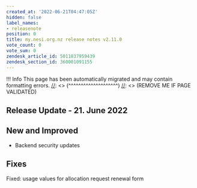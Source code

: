 ```yaml
---
created_at: '2022-06-21T04:47:05Z'
hidden: false
label_names:
- releasenote
position: 0
title: my.nesi.org.nz release notes v2.11.0
vote_count: 0
vote_sum: 0
zendesk_article_id: 5011837959439
zendesk_section_id: 360001091155
---
```



[//]: <> (REMOVE ME IF PAGE VALIDATED)
[//]: <> (vvvvvvvvvvvvvvvvvvvv)
 !!! Info
     This page has been automatically migrated and may contain formatting errors.
[//]: <> (^^^^^^^^^^^^^^^^^^^^)
[//]: <> (REMOVE ME IF PAGE VALIDATED)
## Release Update - 21. June 2022

## New and Improved

-   Backend security updates

## Fixes

Fixed: usage values for allocation request renewal form
